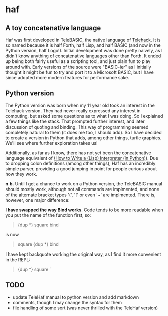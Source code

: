 # haf
## A toy concatenative language

Haf was first developed in TeleBASIC, the native language of [Telehack](https://telehack.com). It is so named because it is half Forth, half Lisp, and half BASIC (and now in the Python version, half Logo!). Initial development was done pretty naively, as I didn't know anything of concatenative languages other than Forth. It ended up being both fairly useful as a scripting tool, and just plain fun to play around with. Early versions of the source were "BASIC-ier" as I initially thought it might be fun to try and port it to a Microsoft BASIC, but I have since adopted more modern features for performance sake.

## Python version

The Python version was born when my 11 year old took an interest in the Telehack version. They had never really expressed any interest in computing, but asked some questions as to what I was doing. So I explained a few things like the stack. That prompted further interest, and later discussion of quoting and binding. This way of programming seemed completely natural to them (it does me too, I should add). So I have decided to create a version in Python that adds, among other things, turtle graphics. We'll see where further exploration takes us!

Additionally, as far as I know, there has not yet been the concatenative language equivalent of [(How to Write a (Lisp) Interpreter (in Python))](https://norvig.com/lispy.html). Due to dropping colon definitions (among other things), Haf has an incredibly simple parser, providing a good jumping in point for people curious about how they work.

**n.b.** Until I get a chance to work on a Python version, the TeleBASIC manual should mostly work, although not all commands are implmented, and none of the alternate bracket types '(', '[' or even '~' are implmented. There is, however, one major difference:

**I have swapped the way Bind works**. Code tends to be more readable when you put the name of the function first, so:
>{dup *} square bind

is now
>square {dup *} bind

I have kept backquote working the original way, as I find it more convenient in the REPL:
>{dup *} square `

## TODO

- update TeleHaf manual to python version and add markdown
- comments, though I may change the syntax for them
- file handling of some sort (was never thrilled with the TeleHaf version)
